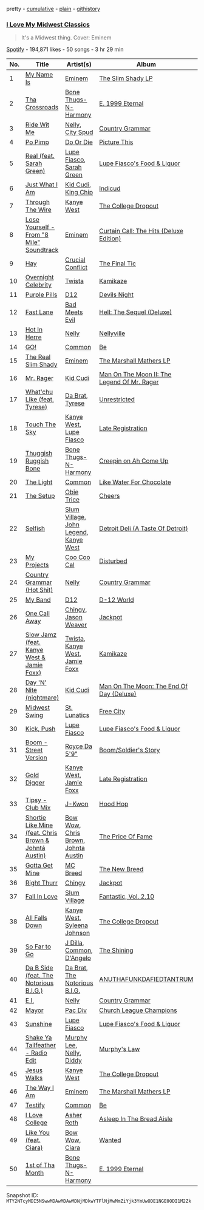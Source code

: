 pretty - [cumulative](/playlists/cumulative/37i9dQZF1DWTJzNR1J5ygQ.md) - [plain](/playlists/plain/37i9dQZF1DWTJzNR1J5ygQ) - [githistory](https://github.githistory.xyz/mackorone/spotify-playlist-archive/blob/main/playlists/plain/37i9dQZF1DWTJzNR1J5ygQ)

### [I Love My Midwest Classics](https://open.spotify.com/playlist/37i9dQZF1DWTJzNR1J5ygQ)

> It's a Midwest thing\. Cover: Eminem

[Spotify](https://open.spotify.com/user/spotify) - 194,871 likes - 50 songs - 3 hr 29 min

| No. | Title | Artist(s) | Album | Length |
|---|---|---|---|---|
| 1 | [My Name Is](https://open.spotify.com/track/75IN3CtuZwTHTnZvYM4qnJ) | [Eminem](https://open.spotify.com/artist/7dGJo4pcD2V6oG8kP0tJRR) | [The Slim Shady LP](https://open.spotify.com/album/0vE6mttRTBXRe9rKghyr1l) | 4:28 |
| 2 | [Tha Crossroads](https://open.spotify.com/track/5KSJ9k1FYjFLnIRlJT2wF8) | [Bone Thugs\-N\-Harmony](https://open.spotify.com/artist/5spEJXLwD1sKUdC2bnOHPg) | [E\. 1999 Eternal](https://open.spotify.com/album/3r25XjxAmLMOhOWoV6X8N9) | 3:43 |
| 3 | [Ride Wit Me](https://open.spotify.com/track/3Gf5nttwcX9aaSQXRWidEZ) | [Nelly](https://open.spotify.com/artist/2gBjLmx6zQnFGQJCAQpRgw), [City Spud](https://open.spotify.com/artist/3L2SIGZah4QZSvN4wC8rHl) | [Country Grammar](https://open.spotify.com/album/5v7Icroz1sQsK2sQyLrWzE) | 4:51 |
| 4 | [Po Pimp](https://open.spotify.com/track/66AMCAjrOk7c957i3ej06f) | [Do Or Die](https://open.spotify.com/artist/0u6b6Qa5VJEvr3SgzzeVOB) | [Picture This](https://open.spotify.com/album/4Rjhr6Jg80XQ94uDA8UZkG) | 3:54 |
| 5 | [Real \(feat\. Sarah Green\)](https://open.spotify.com/track/2FZ4Ac2OfaZWdv1BKibjVR) | [Lupe Fiasco](https://open.spotify.com/artist/01QTIT5P1pFP3QnnFSdsJf), [Sarah Green](https://open.spotify.com/artist/2PTjj9HWiVqAVknWeBzz3t) | [Lupe Fiasco's Food & Liquor](https://open.spotify.com/album/0TDJRkEr2SrhWTetdkEzED) | 4:01 |
| 6 | [Just What I Am](https://open.spotify.com/track/20bJBbPapGQ4bqs0YcA9xY) | [Kid Cudi](https://open.spotify.com/artist/0fA0VVWsXO9YnASrzqfmYu), [King Chip](https://open.spotify.com/artist/5NjUjtjtkzZqRuWFdspT1K) | [Indicud](https://open.spotify.com/album/262o5a05pMUDSV2uzo5EwQ) | 3:48 |
| 7 | [Through The Wire](https://open.spotify.com/track/4mmkhcEm1Ljy1U9nwtsxUo) | [Kanye West](https://open.spotify.com/artist/5K4W6rqBFWDnAN6FQUkS6x) | [The College Dropout](https://open.spotify.com/album/4Uv86qWpGTxf7fU7lG5X6F) | 3:41 |
| 8 | [Lose Yourself \- From "8 Mile" Soundtrack](https://open.spotify.com/track/5Z01UMMf7V1o0MzF86s6WJ) | [Eminem](https://open.spotify.com/artist/7dGJo4pcD2V6oG8kP0tJRR) | [Curtain Call: The Hits \(Deluxe Edition\)](https://open.spotify.com/album/5qENHeCSlwWpEzb25peRmQ) | 5:26 |
| 9 | [Hay](https://open.spotify.com/track/56hvN4r1qI7kDW9cw1lVov) | [Crucial Conflict](https://open.spotify.com/artist/1NMPFAWwsqqy5m8kEQvDl6) | [The Final Tic](https://open.spotify.com/album/1R5AaySMUzB0lmuwQ49YJO) | 4:20 |
| 10 | [Overnight Celebrity](https://open.spotify.com/track/2tOZtdbkAMQASWokLvSlzj) | [Twista](https://open.spotify.com/artist/6vbY3hOaCAhC7VjucswgdS) | [Kamikaze](https://open.spotify.com/album/7tbgPQub8dUigxMdkYDfOb) | 3:53 |
| 11 | [Purple Pills](https://open.spotify.com/track/5IweeQZdY5XEzStLzUJG5t) | [D12](https://open.spotify.com/artist/5Qi4Bb7a8C0a00NZcA77L0) | [Devils Night](https://open.spotify.com/album/22CVoj4sxsAGO02OONbkQA) | 5:04 |
| 12 | [Fast Lane](https://open.spotify.com/track/2c5Isyd07hWsl7AQia2Dig) | [Bad Meets Evil](https://open.spotify.com/artist/77IURH5NC56Jn09QHi76is) | [Hell: The Sequel \(Deluxe\)](https://open.spotify.com/album/5abCMGtyHwpOr9cEbwfP1P) | 4:09 |
| 13 | [Hot In Herre](https://open.spotify.com/track/04KTF78FFg8sOHC1BADqbY) | [Nelly](https://open.spotify.com/artist/2gBjLmx6zQnFGQJCAQpRgw) | [Nellyville](https://open.spotify.com/album/4HUUHHXBXImwksfbSPqE7q) | 3:48 |
| 14 | [GO!](https://open.spotify.com/track/4JNTpbntShpUpACDUzwHV5) | [Common](https://open.spotify.com/artist/2GHclqNVjqGuiE5mA7BEoc) | [Be](https://open.spotify.com/album/2UuvBxV56QWWj2uviGS0up) | 3:44 |
| 15 | [The Real Slim Shady](https://open.spotify.com/track/3yfqSUWxFvZELEM4PmlwIR) | [Eminem](https://open.spotify.com/artist/7dGJo4pcD2V6oG8kP0tJRR) | [The Marshall Mathers LP](https://open.spotify.com/album/6t7956yu5zYf5A829XRiHC) | 4:44 |
| 16 | [Mr\. Rager](https://open.spotify.com/track/2ncLdwTd8qzkxiJjlbiOgC) | [Kid Cudi](https://open.spotify.com/artist/0fA0VVWsXO9YnASrzqfmYu) | [Man On The Moon II: The Legend Of Mr\. Rager](https://open.spotify.com/album/0InO6eGRL47KErEYEoc2rP) | 4:54 |
| 17 | [What'chu Like \(feat\. Tyrese\)](https://open.spotify.com/track/5d8woPn6sHRA6yPnnHnqSt) | [Da Brat](https://open.spotify.com/artist/2I1bnmb9VQEQGKHxvr0gSf), [Tyrese](https://open.spotify.com/artist/08p7B5OtcUuVblvkQIlBhJ) | [Unrestricted](https://open.spotify.com/album/6O6Ljcn3hIcxMw3eSLD811) | 3:41 |
| 18 | [Touch The Sky](https://open.spotify.com/track/2dxjKgT0li4qBI3QwuN9Ih) | [Kanye West](https://open.spotify.com/artist/5K4W6rqBFWDnAN6FQUkS6x), [Lupe Fiasco](https://open.spotify.com/artist/01QTIT5P1pFP3QnnFSdsJf) | [Late Registration](https://open.spotify.com/album/5ll74bqtkcXlKE7wwkMq4g) | 3:56 |
| 19 | [Thuggish Ruggish Bone](https://open.spotify.com/track/7qHAjAL7CpadaZLamuBZRm) | [Bone Thugs\-N\-Harmony](https://open.spotify.com/artist/5spEJXLwD1sKUdC2bnOHPg) | [Creepin on Ah Come Up](https://open.spotify.com/album/5g2FfZVMvBqRmuHjNsaf3l) | 4:41 |
| 20 | [The Light](https://open.spotify.com/track/5NiUrZVKyLpsyj62Roq5FW) | [Common](https://open.spotify.com/artist/2GHclqNVjqGuiE5mA7BEoc) | [Like Water For Chocolate](https://open.spotify.com/album/0ZSwTSaR9VUe3uYsXNQgub) | 4:21 |
| 21 | [The Setup](https://open.spotify.com/track/6uzesxG4dlBg3faZmzL6Qs) | [Obie Trice](https://open.spotify.com/artist/2XnnxQzxFZG8qEPjakokPM) | [Cheers](https://open.spotify.com/album/7exM52pkWRKdoZqkheCRCC) | 3:13 |
| 22 | [Selfish](https://open.spotify.com/track/7sZCAHP2duHwr5M5K7lHsb) | [Slum Village](https://open.spotify.com/artist/1020a42xVklY6c56imNcaa), [John Legend](https://open.spotify.com/artist/5y2Xq6xcjJb2jVM54GHK3t), [Kanye West](https://open.spotify.com/artist/5K4W6rqBFWDnAN6FQUkS6x) | [Detroit Deli \(A Taste Of Detroit\)](https://open.spotify.com/album/2mpzeA7pHNIDAPii4EEKsB) | 3:45 |
| 23 | [My Projects](https://open.spotify.com/track/6dJZY47RgBcd7A9pSsWL6S) | [Coo Coo Cal](https://open.spotify.com/artist/1nK08sVhhZ5JnkFaRvNrmB) | [Disturbed](https://open.spotify.com/album/2qbOLKQzdBMArA5qQm4Ptw) | 3:45 |
| 24 | [Country Grammar \(Hot Shit\)](https://open.spotify.com/track/3wMUvT6eIw2L5cZFG1yH9j) | [Nelly](https://open.spotify.com/artist/2gBjLmx6zQnFGQJCAQpRgw) | [Country Grammar](https://open.spotify.com/album/5v7Icroz1sQsK2sQyLrWzE) | 4:47 |
| 25 | [My Band](https://open.spotify.com/track/4XHQyvbrBsQaaBUW1VvmsL) | [D12](https://open.spotify.com/artist/5Qi4Bb7a8C0a00NZcA77L0) | [D\-12 World](https://open.spotify.com/album/61EgDesQnFVyYf2UneM9PQ) | 4:58 |
| 26 | [One Call Away](https://open.spotify.com/track/0UNTBB02C1aB55Fu4H63qd) | [Chingy](https://open.spotify.com/artist/3s2wTjWxK8NOX09dmsvVOh), [Jason Weaver](https://open.spotify.com/artist/5UdPkKWd8YNR5xGcmqH9QJ) | [Jackpot](https://open.spotify.com/album/0Hv5X7RRaM7F3hfAq0YmzB) | 4:36 |
| 27 | [Slow Jamz \(feat\. Kanye West & Jamie Foxx\)](https://open.spotify.com/track/1boHm9rjmvzxpJASd9dnGK) | [Twista](https://open.spotify.com/artist/6vbY3hOaCAhC7VjucswgdS), [Kanye West](https://open.spotify.com/artist/5K4W6rqBFWDnAN6FQUkS6x), [Jamie Foxx](https://open.spotify.com/artist/7LnaAXbDVIL75IVPnndf7w) | [Kamikaze](https://open.spotify.com/album/6Xu470gdLgDOnFDj5qND1N) | 3:32 |
| 28 | [Day 'N' Nite \(nightmare\)](https://open.spotify.com/track/5wfllwdjglyQislkskYLBv) | [Kid Cudi](https://open.spotify.com/artist/0fA0VVWsXO9YnASrzqfmYu) | [Man On The Moon: The End Of Day \(Deluxe\)](https://open.spotify.com/album/2S8AWAM0nxyFy66YnUfIs3) | 3:41 |
| 29 | [Midwest Swing](https://open.spotify.com/track/3NjAxulzcqR9riwzAnoN7p) | [St\. Lunatics](https://open.spotify.com/artist/6rxiUsSvkn5yTs1kfuV8Le) | [Free City](https://open.spotify.com/album/6NWwv5U9qEB1UsviwgwOYW) | 4:35 |
| 30 | [Kick, Push](https://open.spotify.com/track/6nz35DNIzbtj5ztpDEcW1j) | [Lupe Fiasco](https://open.spotify.com/artist/01QTIT5P1pFP3QnnFSdsJf) | [Lupe Fiasco's Food & Liquor](https://open.spotify.com/album/0TDJRkEr2SrhWTetdkEzED) | 4:14 |
| 31 | [Boom \- Street Version](https://open.spotify.com/track/0mBAdbKjyG1uANV6jD5trK) | [Royce Da 5'9"](https://open.spotify.com/artist/6DVipHzYsPlIoA0DW8Gmns) | [Boom/Soldier's Story](https://open.spotify.com/album/3Suj8WM3HOfmq2q7ioM19z) | 3:55 |
| 32 | [Gold Digger](https://open.spotify.com/track/1PS1QMdUqOal0ai3Gt7sDQ) | [Kanye West](https://open.spotify.com/artist/5K4W6rqBFWDnAN6FQUkS6x), [Jamie Foxx](https://open.spotify.com/artist/7LnaAXbDVIL75IVPnndf7w) | [Late Registration](https://open.spotify.com/album/5ll74bqtkcXlKE7wwkMq4g) | 3:27 |
| 33 | [Tipsy \- Club Mix](https://open.spotify.com/track/0jSMveIWvnhDIvzqN74Uc7) | [J\-Kwon](https://open.spotify.com/artist/1Zz5UxfKSSqc6hpa3xJPCw) | [Hood Hop](https://open.spotify.com/album/4yTlfDLsW1dK2kG1qoNsrv) | 4:03 |
| 34 | [Shortie Like Mine \(feat\. Chris Brown & Johntá Austin\)](https://open.spotify.com/track/6oUGAx0vkBcnGzYkvw0ZsA) | [Bow Wow](https://open.spotify.com/artist/7352aRY2mqSxBZwzUb6LmA), [Chris Brown](https://open.spotify.com/artist/7bXgB6jMjp9ATFy66eO08Z), [Johnta Austin](https://open.spotify.com/artist/0DRTDBGl9fBAzVdF1IFA75) | [The Price Of Fame](https://open.spotify.com/album/1Dt7wPQxjnJJBiV6fczCpS) | 4:28 |
| 35 | [Gotta Get Mine](https://open.spotify.com/track/5oqSr3rehtGgZyDh0LCSA7) | [MC Breed](https://open.spotify.com/artist/63727CmmJ8oWFh8eAHvDYq) | [The New Breed](https://open.spotify.com/album/63fBdGVcKoOOcI1eLOoDwT) | 4:24 |
| 36 | [Right Thurr](https://open.spotify.com/track/0l3GEbH3CviUytD6iX4wzg) | [Chingy](https://open.spotify.com/artist/3s2wTjWxK8NOX09dmsvVOh) | [Jackpot](https://open.spotify.com/album/0Hv5X7RRaM7F3hfAq0YmzB) | 4:10 |
| 37 | [Fall In Love](https://open.spotify.com/track/2KBo6O5rkNdtYT3wYjkEkq) | [Slum Village](https://open.spotify.com/artist/1020a42xVklY6c56imNcaa) | [Fantastic, Vol\. 2.10](https://open.spotify.com/album/3bF7UefpUmG1BAriPPLLez) | 3:55 |
| 38 | [All Falls Down](https://open.spotify.com/track/5SkRLpaGtvYPhw02vZhQQ9) | [Kanye West](https://open.spotify.com/artist/5K4W6rqBFWDnAN6FQUkS6x), [Syleena Johnson](https://open.spotify.com/artist/1lE6SEy8f84Zhjvp7r8yTD) | [The College Dropout](https://open.spotify.com/album/4Uv86qWpGTxf7fU7lG5X6F) | 3:43 |
| 39 | [So Far to Go](https://open.spotify.com/track/4omO3Xwm4REEK5HGT6e6yY) | [J Dilla](https://open.spotify.com/artist/0IVcLMMbm05VIjnzPkGCyp), [Common](https://open.spotify.com/artist/2GHclqNVjqGuiE5mA7BEoc), [D'Angelo](https://open.spotify.com/artist/336vr2M3Va0FjyvB55lJEd) | [The Shining](https://open.spotify.com/album/6hXXKsVVTfDbRTEuHaInI5) | 5:36 |
| 40 | [Da B Side \(feat\. The Notorious B.I.G.\)](https://open.spotify.com/track/3VXdEVTbT6SLTrOLEX7MCr) | [Da Brat](https://open.spotify.com/artist/2I1bnmb9VQEQGKHxvr0gSf), [The Notorious B.I.G.](https://open.spotify.com/artist/5me0Irg2ANcsgc93uaYrpb) | [ANUTHAFUNKDAFIEDTANTRUM](https://open.spotify.com/album/5LWxqzlSbXfA5M0lQn1AX0) | 3:43 |
| 41 | [E.I.](https://open.spotify.com/track/4bUfMNNmiCmPXVyWzIfKeZ) | [Nelly](https://open.spotify.com/artist/2gBjLmx6zQnFGQJCAQpRgw) | [Country Grammar](https://open.spotify.com/album/5v7Icroz1sQsK2sQyLrWzE) | 4:45 |
| 42 | [Mayor](https://open.spotify.com/track/0RCWpO545M8IHW0juJa2Vq) | [Pac Div](https://open.spotify.com/artist/5504Qqp7s40bqBqzWMEByl) | [Church League Champions](https://open.spotify.com/album/2abAGLwoZI3reElWH69RLm) | 4:25 |
| 43 | [Sunshine](https://open.spotify.com/track/7JjIWXd0RopJ8wSMTIsfZr) | [Lupe Fiasco](https://open.spotify.com/artist/01QTIT5P1pFP3QnnFSdsJf) | [Lupe Fiasco's Food & Liquor](https://open.spotify.com/album/0TDJRkEr2SrhWTetdkEzED) | 3:55 |
| 44 | [Shake Ya Tailfeather \- Radio Edit](https://open.spotify.com/track/4TJduXYW1Pg96EDNnfiwxJ) | [Murphy Lee](https://open.spotify.com/artist/07W0YfsvHM7Mw7Bq48Mb0A), [Nelly](https://open.spotify.com/artist/2gBjLmx6zQnFGQJCAQpRgw), [Diddy](https://open.spotify.com/artist/59wfkuBoNyhDMQGCljbUbA) | [Murphy's Law](https://open.spotify.com/album/5T75pyMyLZWKvDl6jFdi0F) | 4:55 |
| 45 | [Jesus Walks](https://open.spotify.com/track/5g1vtHqi9uV7xtYeCcFOBx) | [Kanye West](https://open.spotify.com/artist/5K4W6rqBFWDnAN6FQUkS6x) | [The College Dropout](https://open.spotify.com/album/4Uv86qWpGTxf7fU7lG5X6F) | 3:13 |
| 46 | [The Way I Am](https://open.spotify.com/track/23wfXwnsPZYe5A1xXRHb3J) | [Eminem](https://open.spotify.com/artist/7dGJo4pcD2V6oG8kP0tJRR) | [The Marshall Mathers LP](https://open.spotify.com/album/6t7956yu5zYf5A829XRiHC) | 4:50 |
| 47 | [Testify](https://open.spotify.com/track/6fo9uskjOIoWXAaUNxN7Bl) | [Common](https://open.spotify.com/artist/2GHclqNVjqGuiE5mA7BEoc) | [Be](https://open.spotify.com/album/2UuvBxV56QWWj2uviGS0up) | 2:36 |
| 48 | [I Love College](https://open.spotify.com/track/1akgiRM3mN2nxu2AX6ACCW) | [Asher Roth](https://open.spotify.com/artist/1wgY8huggK60P5nvYrwcYT) | [Asleep In The Bread Aisle](https://open.spotify.com/album/6QCSrh0eusuJrRpYjnmtTN) | 4:01 |
| 49 | [Like You \(feat\. Ciara\)](https://open.spotify.com/track/3jEqrIfwKO0M8ALu3TGilF) | [Bow Wow](https://open.spotify.com/artist/7352aRY2mqSxBZwzUb6LmA), [Ciara](https://open.spotify.com/artist/2NdeV5rLm47xAvogXrYhJX) | [Wanted](https://open.spotify.com/album/65G0BpV00GmLi5WUCeWdvT) | 3:25 |
| 50 | [1st of Tha Month](https://open.spotify.com/track/1dF5Y2dd7Wm4wZKvVjWBpr) | [Bone Thugs\-N\-Harmony](https://open.spotify.com/artist/5spEJXLwD1sKUdC2bnOHPg) | [E\. 1999 Eternal](https://open.spotify.com/album/3r25XjxAmLMOhOWoV6X8N9) | 5:14 |

Snapshot ID: `MTY2NTcyMDI5NSwwMDAwMDAwMDNjMDkwYTFlNjMwMmZiYjk3YmUwODE1NGE0ODI1M2Zk`
